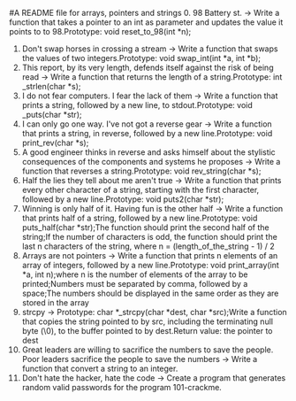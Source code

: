 #A README file for arrays, pointers and strings
0. 98 Battery st. -> Write a function that takes a pointer to an int as parameter and updates the value it points to to 98.Prototype: void reset_to_98(int *n);
1. Don't swap horses in crossing a stream -> Write a function that swaps the values of two integers.Prototype: void swap_int(int *a, int *b);
2. This report, by its very length, defends itself against the risk of being read -> Write a function that returns the length of a string.Prototype: int _strlen(char *s);
3. I do not fear computers. I fear the lack of them -> Write a function that prints a string, followed by a new line, to stdout.Prototype: void _puts(char *str);
4. I can only go one way. I've not got a reverse gear -> Write a function that prints a string, in reverse, followed by a new line.Prototype: void print_rev(char *s);
5. A good engineer thinks in reverse and asks himself about the stylistic consequences of the components and systems he proposes -> Write a function that reverses a string.Prototype: void rev_string(char *s);
6. Half the lies they tell about me aren't true -> Write a function that prints every other character of a string, starting with the first character, followed by a new line.Prototype: void puts2(char *str);
7. Winning is only half of it. Having fun is the other half -> Write a function that prints half of a string, followed by a new line.Prototype: void puts_half(char *str);The function should print the second half of the string;If the number of characters is odd, the function should print the last n characters of the string, where n = (length_of_the_string - 1) / 2
8. Arrays are not pointers -> Write a function that prints n elements of an array of integers, followed by a new line.Prototype: void print_array(int *a, int n);where n is the number of elements of the array to be printed;Numbers must be separated by comma, followed by a space;The numbers should be displayed in the same order as they are stored in the array
9. strcpy -> Prototype: char *_strcpy(char *dest, char *src);Write a function that copies the string pointed to by src, including the terminating null byte (\0), to the buffer pointed to by dest.Return value: the pointer to dest
10. Great leaders are willing to sacrifice the numbers to save the people. Poor leaders sacrifice the people to save the numbers -> Write a function that convert a string to an integer.
11. Don't hate the hacker, hate the code -> Create a program that generates random valid passwords for the program 101-crackme.


